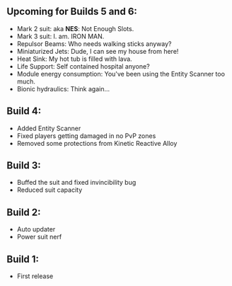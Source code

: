 ## Upcoming for Builds 5 and 6:
- Mark 2 suit: aka **NES**: Not Enough Slots.
- Mark 3 suit: I. am. IRON MAN.
- Repulsor Beams: Who needs walking sticks anyway?
- Miniaturized Jets: Dude, I can see my house from here!
- Heat Sink: My hot tub is filled with lava.
- Life Support: Self contained hospital anyone?
- Module energy consumption: You've been using the Entity Scanner too much.
- Bionic hydraulics: Think again...

## Build 4:
- Added Entity Scanner
- Fixed players getting damaged in no PvP zones
- Removed some protections from Kinetic Reactive Alloy

## Build 3:
- Buffed the suit and fixed invincibility bug
- Reduced suit capacity

## Build 2:
- Auto updater
- Power suit nerf

## Build 1:
- First release